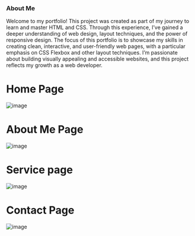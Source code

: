 ### About Me

Welcome to my portfolio! This project was created as part of my journey to learn and master HTML and CSS. Through this experience, I’ve gained a deeper understanding of web design, layout techniques, and the power of responsive design. The focus of this portfolio is to showcase my skills in creating clean, interactive, and user-friendly web pages, with a particular emphasis on CSS Flexbox and other layout techniques. I’m passionate about building visually appealing and accessible websites, and this project reflects my growth as a web developer.

# Home Page
![image](https://github.com/In-Shashidhar-R/Portfolio-1/assets/127376016/630a1f66-6acc-4342-8aa6-14143794225b)
# About Me Page
![image](https://github.com/In-Shashidhar-R/Portfolio-1/assets/127376016/001fd9d1-6cba-4ffb-926f-735c45d1c034)
# Service page
![image](https://github.com/In-Shashidhar-R/Portfolio-1/assets/127376016/a06a9b3d-7184-4d30-af0b-1e4e79d73f46)
# Contact Page
![image](https://github.com/In-Shashidhar-R/Portfolio-1/assets/127376016/67fa9e0a-27ef-489b-8774-c1bfbc2d9a00)
